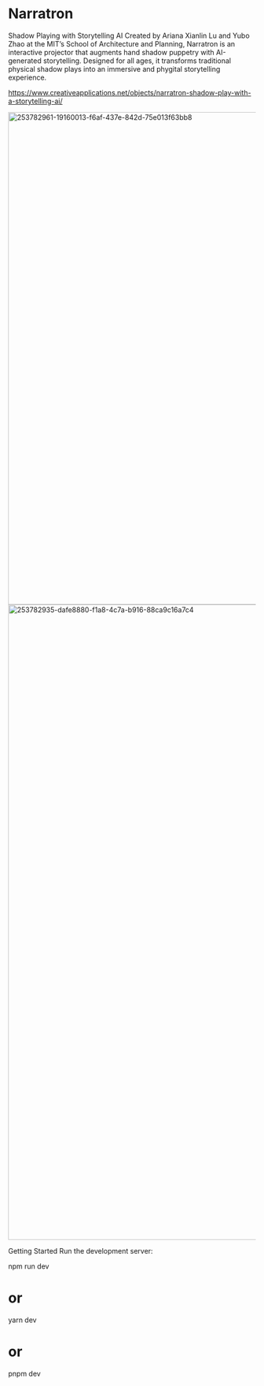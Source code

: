 # Narratron

Shadow Playing with Storytelling AI
Created by Ariana Xianlin Lu and Yubo Zhao at the MIT’s School of Architecture and Planning, Narratron is an interactive projector that augments hand shadow puppetry with AI-generated storytelling. Designed for all ages, it transforms traditional physical shadow plays into an immersive and phygital storytelling experience.

https://www.creativeapplications.net/objects/narratron-shadow-play-with-a-storytelling-ai/

<img width="1600" height="1000" alt="253782961-19160013-f6af-437e-842d-75e013f63bb8" src="https://github.com/user-attachments/assets/91c32a67-bc5e-4edb-825d-93b7c95bac3b" />
<img width="1934" height="1290" alt="253782935-dafe8880-f1a8-4c7a-b916-88ca9c16a7c4" src="https://github.com/user-attachments/assets/622c9188-a433-432b-826b-17ff13a70be1" />


Getting Started
Run the development server:

npm run dev
# or
yarn dev
# or
pnpm dev
